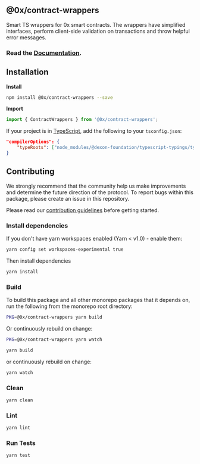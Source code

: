 ## @0x/contract-wrappers

Smart TS wrappers for 0x smart contracts. The wrappers have simplified interfaces, perform client-side validation on transactions and throw helpful error messages.

### Read the [Documentation](https://0xproject.com/docs/0x.js).

## Installation

**Install**

```bash
npm install @0x/contract-wrappers --save
```

**Import**

```javascript
import { ContractWrappers } from '@0x/contract-wrappers';
```

If your project is in [TypeScript](https://www.typescriptlang.org/), add the following to your `tsconfig.json`:

```json
"compilerOptions": {
    "typeRoots": ["node_modules/@dexon-foundation/typescript-typings/types", "node_modules/@types"],
}
```

## Contributing

We strongly recommend that the community help us make improvements and determine the future direction of the protocol. To report bugs within this package, please create an issue in this repository.

Please read our [contribution guidelines](../../CONTRIBUTING.md) before getting started.

### Install dependencies

If you don't have yarn workspaces enabled (Yarn < v1.0) - enable them:

```bash
yarn config set workspaces-experimental true
```

Then install dependencies

```bash
yarn install
```

### Build

To build this package and all other monorepo packages that it depends on, run the following from the monorepo root directory:

```bash
PKG=@0x/contract-wrappers yarn build
```

Or continuously rebuild on change:

```bash
PKG=@0x/contract-wrappers yarn watch
```

```bash
yarn build
```

or continuously rebuild on change:

```bash
yarn watch
```

### Clean

```bash
yarn clean
```

### Lint

```bash
yarn lint
```

### Run Tests

```bash
yarn test
```
